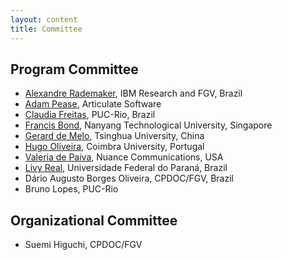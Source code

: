 ```yaml
---
layout: content
title: Committee
---
```


## Program Committee

- [Alexandre Rademaker](http://arademaker.github.com), IBM Research and FGV, Brazil
- [Adam Pease](http://www.adampease.org/professional/), Articulate Software
- [Claudia Freitas](http://www.letras.puc-rio.br/pag_profs/professores_mariaclaudiafreitas.php), PUC-Rio, Brazil
- [Francis Bond](http://www3.ntu.edu.sg/home/fcbond/), Nanyang Technological University, Singapore 
- [Gerard de Melo](http://www.demelo.org/gerard/), Tsinghua University, China
- [Hugo Oliveira](http://eden.dei.uc.pt/~hroliv/), Coimbra University, Portugal
- [Valeria de Paiva](http://valeriadepaiva.org), Nuance Communications, USA
- [Livy Real](http://livyreal.com), Universidade Federal do Paraná, Brazil
- Dário Augusto Borges Oliveira, CPDOC/FGV, Brazil
- Bruno Lopes, PUC-Rio

## Organizational Committee

- Suemi Higuchi, CPDOC/FGV
